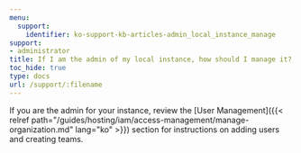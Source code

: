 ```yaml
---
menu:
  support:
    identifier: ko-support-kb-articles-admin_local_instance_manage
support:
- administrator
title: If I am the admin of my local instance, how should I manage it?
toc_hide: true
type: docs
url: /support/:filename
---
```


If you are the admin for your instance, review the [User Management]({{< relref path="/guides/hosting/iam/access-management/manage-organization.md" lang="ko" >}}) section for instructions on adding users and creating teams.